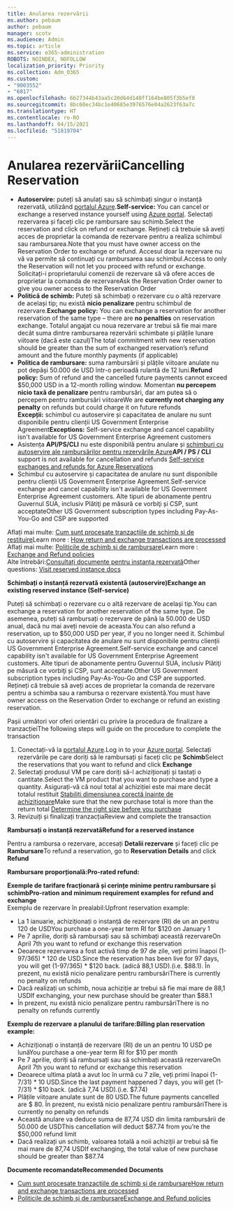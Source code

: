 ```yaml
---
title: Anularea rezervării
ms.author: pebaum
author: pebaum
manager: scotv
ms.audience: Admin
ms.topic: article
ms.service: o365-administration
ROBOTS: NOINDEX, NOFOLLOW
localization_priority: Priority
ms.collection: Adm_O365
ms.custom:
- "9003552"
- "6817"
ms.openlocfilehash: 6b27344b43aa5c20d64d148ff164be805f3b5ef8
ms.sourcegitcommit: 8bc60ec34bc1e40685e3976576e04a2623f63a7c
ms.translationtype: HT
ms.contentlocale: ro-RO
ms.lasthandoff: 04/15/2021
ms.locfileid: "51819704"
---
```

# <a name="cancelling-reservation"></a><span data-ttu-id="55e3c-102">Anularea rezervării</span><span class="sxs-lookup"><span data-stu-id="55e3c-102">Cancelling Reservation</span></span>

- <span data-ttu-id="55e3c-103">**Autoservire:** puteți să anulați sau să schimbați singur o instanță rezervată, utilizând [portalul Azure](https://portal.azure.com/#blade/Microsoft_Azure_Reservations/ReservationsBrowseBlade).</span><span class="sxs-lookup"><span data-stu-id="55e3c-103">**Self-service:** You can cancel or exchange a reserved instance yourself using [Azure portal](https://portal.azure.com/#blade/Microsoft_Azure_Reservations/ReservationsBrowseBlade).</span></span> <span data-ttu-id="55e3c-104">Selectați rezervarea și faceți clic pe rambursare sau schimb.</span><span class="sxs-lookup"><span data-stu-id="55e3c-104">Select the reservation and click on refund or exchange.</span></span> <span data-ttu-id="55e3c-105">Rețineți că trebuie să aveți acces de proprietar la comanda de rezervare pentru a realiza schimbul sau rambursarea.</span><span class="sxs-lookup"><span data-stu-id="55e3c-105">Note that you must have owner access on the Reservation Order to exchange or refund.</span></span> <span data-ttu-id="55e3c-106">Accesul doar la rezervare nu vă va permite să continuați cu rambursarea sau schimbul.</span><span class="sxs-lookup"><span data-stu-id="55e3c-106">Access to only the Reservation will not let you proceed with refund or exchange.</span></span> <span data-ttu-id="55e3c-107">Solicitați-i proprietarului comenzii de rezervare să vă ofere acces de proprietar la comanda de rezervare</span><span class="sxs-lookup"><span data-stu-id="55e3c-107">Ask the Reservation Order owner to give you owner access to the Reservation Order</span></span>
- <span data-ttu-id="55e3c-108">**Politică de schimb:** Puteți să schimbați o rezervare cu o altă rezervare de același tip; nu există **nicio penalizare** pentru schimbul de rezervare.</span><span class="sxs-lookup"><span data-stu-id="55e3c-108">**Exchange policy:** You can exchange a reservation for another reservation of the same type – there are **no penalties** on reservation exchange.</span></span> <span data-ttu-id="55e3c-109">Totalul angajat cu noua rezervare ar trebui să fie mai mare decât suma dintre rambursarea rezervării schimbate și plățile lunare viitoare (dacă este cazul)</span><span class="sxs-lookup"><span data-stu-id="55e3c-109">The total commitment with new reservation should be greater than the sum of exchanged reservation’s refund amount and the future monthly payments (if applicable)</span></span>
- <span data-ttu-id="55e3c-110">**Politica de rambursare:** suma rambursării și plățile viitoare anulate nu pot depăși 50.000 de USD într-o perioadă rulantă de 12 luni.</span><span class="sxs-lookup"><span data-stu-id="55e3c-110">**Refund policy:** Sum of refund and the cancelled future payments cannot exceed $50,000 USD in a 12-month rolling window.</span></span> <span data-ttu-id="55e3c-111">Momentan **nu percepem nicio taxă de penalizare** pentru rambursări, dar am putea să o percepem pentru rambursări viitoare</span><span class="sxs-lookup"><span data-stu-id="55e3c-111">We are **currently not charging any penalty** on refunds but could charge it on future refunds</span></span>  
    <span data-ttu-id="55e3c-112">**Excepții:** schimbul cu autoservire și capacitatea de anulare nu sunt disponibile pentru clienții US Government Enterprise Agreement</span><span class="sxs-lookup"><span data-stu-id="55e3c-112">**Exceptions:** Self-service exchange and cancel capability isn't available for US Government Enterprise Agreement customers</span></span>
- <span data-ttu-id="55e3c-113">Asistența **API/PS/CLI** nu este disponibilă pentru anulare și [schimburi cu autoservire ale rambursărilor pentru rezervările Azure](https://docs.microsoft.com/azure/cost-management-billing/reservations/exchange-and-refund-azure-reservations?WT.mc_id=Portal-Microsoft_Azure_Support)</span><span class="sxs-lookup"><span data-stu-id="55e3c-113">**API / PS / CLI** support is not available for cancellation and refunds [Self-service exchanges and refunds for Azure Reservations](https://docs.microsoft.com/azure/cost-management-billing/reservations/exchange-and-refund-azure-reservations?WT.mc_id=Portal-Microsoft_Azure_Support)</span></span>
- <span data-ttu-id="55e3c-114">Schimbul cu autoservire și capacitatea de anulare nu sunt disponibile pentru clienții US Government Enterprise Agreement.</span><span class="sxs-lookup"><span data-stu-id="55e3c-114">Self-service exchange and cancel capability isn't available for US Government Enterprise Agreement customers.</span></span> <span data-ttu-id="55e3c-115">Alte tipuri de abonamente pentru Guvernul SUA, inclusiv Plătiţi pe măsură ce vorbiţi și CSP, sunt acceptate</span><span class="sxs-lookup"><span data-stu-id="55e3c-115">Other US Government subscription types including Pay-As-You-Go and CSP are supported</span></span>

<span data-ttu-id="55e3c-116">Aflați mai multe: [Cum sunt procesate tranzacțiile de schimb și de restituire](https://docs.microsoft.com/azure/billing/billing-azure-reservations-self-service-exchange-and-refund?WT.mc_id=Portal-Microsoft_Azure_Support#how-return-and-exchange-transactions-are-processed)</span><span class="sxs-lookup"><span data-stu-id="55e3c-116">Learn more : [How return and exchange transactions are processed](https://docs.microsoft.com/azure/billing/billing-azure-reservations-self-service-exchange-and-refund?WT.mc_id=Portal-Microsoft_Azure_Support#how-return-and-exchange-transactions-are-processed)</span></span>  
<span data-ttu-id="55e3c-117">Aflați mai multe: [Politicile de schimb și de rambursare](https://docs.microsoft.com/azure/billing/billing-azure-reservations-self-service-exchange-and-refund?WT.mc_id=Portal-Microsoft_Azure_Support#exchange-policies)</span><span class="sxs-lookup"><span data-stu-id="55e3c-117">Learn more : [Exchange and Refund policies](https://docs.microsoft.com/azure/billing/billing-azure-reservations-self-service-exchange-and-refund?WT.mc_id=Portal-Microsoft_Azure_Support#exchange-policies)</span></span>  
<span data-ttu-id="55e3c-118">Alte întrebări:[Consultați documente pentru instanța rezervată](https://docs.microsoft.com/azure/billing/billing-save-compute-costs-reservations?WT.mc_id=Portal-Microsoft_Azure_Support)</span><span class="sxs-lookup"><span data-stu-id="55e3c-118">Other questions: [Visit reserved instance docs](https://docs.microsoft.com/azure/billing/billing-save-compute-costs-reservations?WT.mc_id=Portal-Microsoft_Azure_Support)</span></span>

<span data-ttu-id="55e3c-119">**Schimbați o instanță rezervată existentă (autoservire)**</span><span class="sxs-lookup"><span data-stu-id="55e3c-119">**Exchange an existing reserved instance (Self-service)**</span></span>

<span data-ttu-id="55e3c-120">Puteți să schimbați o rezervare cu o altă rezervare de același tip.</span><span class="sxs-lookup"><span data-stu-id="55e3c-120">You can exchange a reservation for another reservation of the same type.</span></span> <span data-ttu-id="55e3c-121">De asemenea, puteți să rambursați o rezervare de până la 50.000 de USD anual, dacă nu mai aveți nevoie de aceasta.</span><span class="sxs-lookup"><span data-stu-id="55e3c-121">You can also refund a reservation, up to $50,000 USD per year, if you no longer need it.</span></span> <span data-ttu-id="55e3c-122">Schimbul cu autoservire și capacitatea de anulare nu sunt disponibile pentru clienții US Government Enterprise Agreement.</span><span class="sxs-lookup"><span data-stu-id="55e3c-122">Self-service exchange and cancel capability isn't available for US Government Enterprise Agreement customers.</span></span> <span data-ttu-id="55e3c-123">Alte tipuri de abonamente pentru Guvernul SUA, inclusiv Plătiţi pe măsură ce vorbiţi și CSP, sunt acceptate.</span><span class="sxs-lookup"><span data-stu-id="55e3c-123">Other US Government subscription types including Pay-As-You-Go and CSP are supported.</span></span> <span data-ttu-id="55e3c-124">Rețineți că trebuie să aveți acces de proprietar la comanda de rezervare pentru a schimba sau a rambursa o rezervare existentă.</span><span class="sxs-lookup"><span data-stu-id="55e3c-124">You must have owner access on the Reservation Order to exchange or refund an existing reservation.</span></span>

<span data-ttu-id="55e3c-125">Pașii următori vor oferi orientări cu privire la procedura de finalizare a tranzacției</span><span class="sxs-lookup"><span data-stu-id="55e3c-125">The following steps will guide on the procedure to complete the transaction</span></span>

1. <span data-ttu-id="55e3c-126">Conectați-vă la [portalul Azure](https://portal.azure.com/#blade/Microsoft_Azure_Reservations/ReservationsBrowseBlade).</span><span class="sxs-lookup"><span data-stu-id="55e3c-126">Log in to your [Azure portal](https://portal.azure.com/#blade/Microsoft_Azure_Reservations/ReservationsBrowseBlade).</span></span> <span data-ttu-id="55e3c-127">Selectați rezervările pe care doriți să le rambursați și faceți clic pe **Schimb**</span><span class="sxs-lookup"><span data-stu-id="55e3c-127">Select the reservations that you want to refund and click **Exchange**</span></span>
2. <span data-ttu-id="55e3c-128">Selectați produsul VM pe care doriți să-l achiziționați și tastați o cantitate.</span><span class="sxs-lookup"><span data-stu-id="55e3c-128">Select the VM product that you want to purchase and type a quantity.</span></span> <span data-ttu-id="55e3c-129">Asigurați-vă că noul total al achiziției este mai mare decât totalul restituit [Stabiliți dimensiunea corectă înainte de achiziționare](https://docs.microsoft.com/azure/virtual-machines/windows/prepay-reserved-vm-instances?WT.mc_id=Portal-Microsoft_Azure_Support#determine-the-right-vm-size-before-you-buy)</span><span class="sxs-lookup"><span data-stu-id="55e3c-129">Make sure that the new purchase total is more than the return total [Determine the right size before you purchase](https://docs.microsoft.com/azure/virtual-machines/windows/prepay-reserved-vm-instances?WT.mc_id=Portal-Microsoft_Azure_Support#determine-the-right-vm-size-before-you-buy)</span></span>
3. <span data-ttu-id="55e3c-130">Revizuiți și finalizați tranzacția</span><span class="sxs-lookup"><span data-stu-id="55e3c-130">Review and complete the transaction</span></span>

<span data-ttu-id="55e3c-131">**Rambursați o instanță rezervată**</span><span class="sxs-lookup"><span data-stu-id="55e3c-131">**Refund for a reserved instance**</span></span>

<span data-ttu-id="55e3c-132">Pentru a rambursa o rezervare, accesați **Detalii rezervare** și faceți clic pe **Rambursare**</span><span class="sxs-lookup"><span data-stu-id="55e3c-132">To refund a reservation, go to **Reservation Details** and click **Refund**</span></span>

<span data-ttu-id="55e3c-133">**Rambursare proporțională:**</span><span class="sxs-lookup"><span data-stu-id="55e3c-133">**Pro-rated refund:**</span></span>

<span data-ttu-id="55e3c-134">**Exemple de tarifare fracționară și cerințe minime pentru rambursare și schimb**</span><span class="sxs-lookup"><span data-stu-id="55e3c-134">**Pro-ration and minimum requirement examples for refund and exchange**</span></span>  
<span data-ttu-id="55e3c-135">Exemplu de rezervare în prealabil:</span><span class="sxs-lookup"><span data-stu-id="55e3c-135">Upfront reservation example:</span></span>

- <span data-ttu-id="55e3c-136">La 1 ianuarie, achiziționați o instanță de rezervare (RI) de un an pentru 120 de USD</span><span class="sxs-lookup"><span data-stu-id="55e3c-136">You purchase a one-year term RI for $120 on January 1</span></span>
- <span data-ttu-id="55e3c-137">Pe 7 aprilie, doriți să rambursați sau să schimbați această rezervare</span><span class="sxs-lookup"><span data-stu-id="55e3c-137">On April 7th you want to refund or exchange this reservation</span></span>
- <span data-ttu-id="55e3c-138">Deoarece rezervarea a fost activă timp de 97 de zile, veți primi înapoi (1-97/365) \* 120 de USD.</span><span class="sxs-lookup"><span data-stu-id="55e3c-138">Since the reservation has been live for 97 days, you will get (1-97/365) \* $120 back.</span></span> <span data-ttu-id="55e3c-139">(adică 88,1 USD).</span><span class="sxs-lookup"><span data-stu-id="55e3c-139">(i.e. $88.1).</span></span> <span data-ttu-id="55e3c-140">În prezent, nu există nicio penalizare pentru rambursări</span><span class="sxs-lookup"><span data-stu-id="55e3c-140">There is currently no penalty on refunds</span></span>
- <span data-ttu-id="55e3c-141">Dacă realizați un schimb, noua achiziție ar trebui să fie mai mare de 88,1 USD</span><span class="sxs-lookup"><span data-stu-id="55e3c-141">If exchanging, your new purchase should be greater than $88.1</span></span>
- <span data-ttu-id="55e3c-142">În prezent, nu există nicio penalizare pentru rambursări</span><span class="sxs-lookup"><span data-stu-id="55e3c-142">There is no penalty on refunds currently</span></span>

<span data-ttu-id="55e3c-143">**Exemplu de rezervare a planului de tarifare:**</span><span class="sxs-lookup"><span data-stu-id="55e3c-143">**Billing plan reservation example:**</span></span>

- <span data-ttu-id="55e3c-144">Achiziționați o instanță de rezervare (RI) de un an pentru 10 USD pe lună</span><span class="sxs-lookup"><span data-stu-id="55e3c-144">You purchase a one-year term RI for $10 per month</span></span>
- <span data-ttu-id="55e3c-145">Pe 7 aprilie, doriți să rambursați sau să schimbați această rezervare</span><span class="sxs-lookup"><span data-stu-id="55e3c-145">On April 7th you want to refund or exchange this reservation</span></span>
- <span data-ttu-id="55e3c-146">Deoarece ultima plată a avut loc în urmă cu 7 zile, veți primi înapoi (1-7/31) \* 10 USD.</span><span class="sxs-lookup"><span data-stu-id="55e3c-146">Since the last payment happened 7 days, you will get (1-7/31) \* $10 back.</span></span> <span data-ttu-id="55e3c-147">(adică 7,74 USD).</span><span class="sxs-lookup"><span data-stu-id="55e3c-147">(i.e. $7.74)</span></span>
- <span data-ttu-id="55e3c-148">Plățile viitoare anulate sunt de 80 USD.</span><span class="sxs-lookup"><span data-stu-id="55e3c-148">The future payments cancelled are $ 80.</span></span> <span data-ttu-id="55e3c-149">În prezent, nu există nicio penalizare pentru rambursări</span><span class="sxs-lookup"><span data-stu-id="55e3c-149">There is currently no penalty on refunds</span></span>
- <span data-ttu-id="55e3c-150">Această anulare va deduce suma de 87,74 USD din limita rambursării de 50.000 de USD</span><span class="sxs-lookup"><span data-stu-id="55e3c-150">This cancellation will deduct $87.74 from you’re the $50,000 refund limit</span></span>
- <span data-ttu-id="55e3c-151">Dacă realizați un schimb, valoarea totală a noii achiziții ar trebui să fie mai mare de 87,74 USD</span><span class="sxs-lookup"><span data-stu-id="55e3c-151">If exchanging, the total value of new purchase should be greater than $87.74</span></span>

<span data-ttu-id="55e3c-152">**Documente recomandate**</span><span class="sxs-lookup"><span data-stu-id="55e3c-152">**Recommended Documents**</span></span>

- [<span data-ttu-id="55e3c-153">Cum sunt procesate tranzacțiile de schimb și de rambursare</span><span class="sxs-lookup"><span data-stu-id="55e3c-153">How return and exchange transactions are processed</span></span>](https://docs.microsoft.com/azure/billing/billing-azure-reservations-self-service-exchange-and-refund?WT.mc_id=Portal-Microsoft_Azure_Support#how-return-and-exchange-transactions-are-processed)
- [<span data-ttu-id="55e3c-154">Politicile de schimb și de rambursare</span><span class="sxs-lookup"><span data-stu-id="55e3c-154">Exchange and Refund policies</span></span>](https://docs.microsoft.com/azure/billing/billing-azure-reservations-self-service-exchange-and-refund?WT.mc_id=Portal-Microsoft_Azure_Support#exchange-policies)